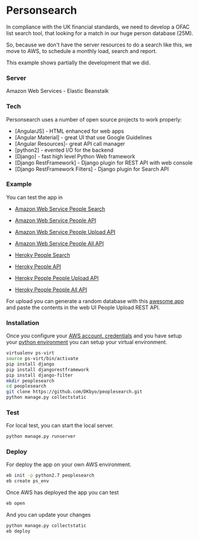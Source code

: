 # Personsearch

In compliance with the UK financial standards, we need to develop a OFAC list search tool, that looking for a match in our huge person database (25M).

So, because we don't have the server resources to do a search like this, we move to AWS, to schedule a monthly load, search and report.

This example shows partially the development that we did.

### Server

Amazon Web Services - Elastic Beanstalk 

### Tech

Personsearch uses a number of open source projects to work properly:

* [AngularJS] - HTML enhanced for web apps
* [Angular Material] - great UI that use Google Guidelines
* [Angular Resources]- great API call manager
* [python2] - evented I/O for the backend
* [Django] - fast high level Python Web framework
* [Django RestFramework] - Django plugin for REST API with web console
* [Django RestFramework Filters] - Django plugin for Search API

### Example

You can test the app in

* [Amazon Web Service People Search](http://django-peoplesearch.szymaphwz3.us-west-2.elasticbeanstalk.com)
* [Amazon Web Service People API](http://django-peoplesearch.szymaphwz3.us-west-2.elasticbeanstalk.com/api/people/)
* [Amazon Web Service People Upload API](http://django-peoplesearch.szymaphwz3.us-west-2.elasticbeanstalk.com/api/people/upload/)
* [Amazon Web Service People All API](http://django-peoplesearch.szymaphwz3.us-west-2.elasticbeanstalk.com/api/people/all/)

* [Heroky People Search](https://django-peoplesearch.herokuapp.com)
* [Heroky People API](https://django-peoplesearch.herokuapp.com/api/people/)
* [Heroky People People Upload API](https://django-peoplesearch.herokuapp.com/api/people/upload/)
* [Heroky People People All API](https://django-peoplesearch.herokuapp.com/api/people/all/)


For upload you can generate a random database with this [awesome app](https://www.mockaroo.com/c54629c0) and paste the contents in the web UI People Upload REST API.


### Installation

Once you configure your [AWS account, credentials](https://aws.amazon.com/) and you have setup your [python environment](http://docs.aws.amazon.com/elasticbeanstalk/latest/dg/create-deploy-python-common-steps.html#python-common-prereq) you can setup your virtual environment.

```sh
virtualenv ps-virt
source ps-virt/bin/activate
pip install django
pip install djangorestframework
pip install django-filter
mkdir peoplesearch
cd peoplesearch
git clone https://github.com/DKbyo/peoplesearch.git
python manage.py collectstatic
```

### Test

For local test, you can start the local server.

```sh
python manage.py runserver
```

### Deploy

For deploy the app on your own AWS environment.

```sh
eb init -p python2.7 peoplesearch
eb create ps_env
```

Once AWS has deployed the app you can test 

```sh
eb open
```

And you can update your changes

```sh
python manage.py collectstatic
eb deploy
```
